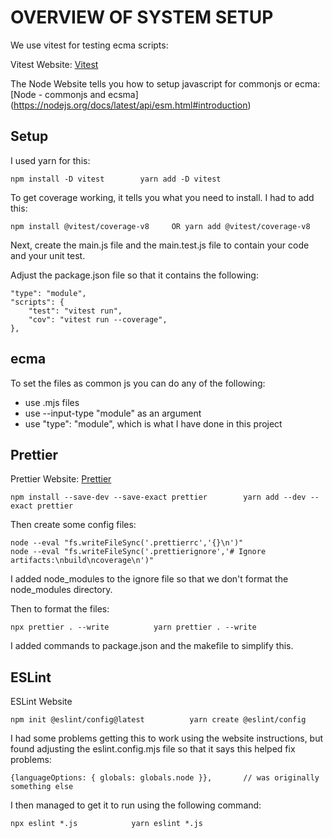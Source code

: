 # OVERVIEW OF SYSTEM SETUP

We use vitest for testing ecma scripts:

Vitest Website:
[Vitest](https://vitest.dev/guide/)

The Node Website tells you how to setup javascript for commonjs or ecma:
[Node - commonjs and ecsma] (https://nodejs.org/docs/latest/api/esm.html#introduction)

## Setup

I used yarn for this:

```
npm install -D vitest        yarn add -D vitest
```

To get coverage working, it tells you what you need to install.   I 
had to add this:
```
npm install @vitest/coverage-v8     OR yarn add @vitest/coverage-v8
```

Next, create the main.js file and the main.test.js file to contain your code and your
unit test.

Adjust the package.json file so that it contains the following:

```
"type": "module",
"scripts": {
    "test": "vitest run",
    "cov": "vitest run --coverage",
},
```

## ecma

To set the files as common js you can do any of the following:

- use .mjs files
- use --input-type "module" as an argument
- use "type": "module", which is what I have done in this project

## Prettier

Prettier Website:
[Prettier](https://prettier.io/docs/install)

```
npm install --save-dev --save-exact prettier        yarn add --dev --exact prettier
```

Then create some config files:

```
node --eval "fs.writeFileSync('.prettierrc','{}\n')"
node --eval "fs.writeFileSync('.prettierignore','# Ignore artifacts:\nbuild\ncoverage\n')"
```

I added node_modules to the ignore file so that we don't format the node_modules directory.

Then to format the files:

```
npx prettier . --write          yarn prettier . --write
```

I added commands to package.json and the makefile to simplify this.

## ESLint

ESLint Website

```
npm init @eslint/config@latest          yarn create @eslint/config
```

I had some problems getting this to work using the website instructions, but
found adjusting the eslint.config.mjs file so that it says this helped fix
problems:

```
{languageOptions: { globals: globals.node }},       // was originally something else
```

I then managed to get it to run using the following command:

```
npx eslint *.js            yarn eslint *.js
```
